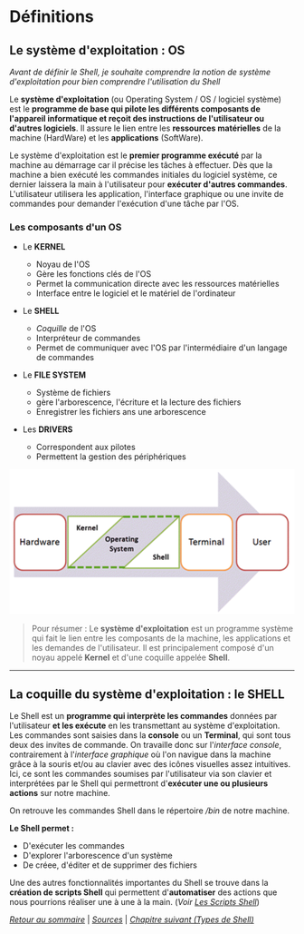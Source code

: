 # Définitions

## Le système d'exploitation : OS

*Avant de définir le Shell, je souhaite comprendre la notion de système d'exploitation pour bien comprendre l'utilisation du Shell*


Le **système d'exploitation** (ou Operating System / OS / logiciel système) est le **programme de base qui pilote les différents composants de l'appareil informatique et reçoit des instructions de l'utilisateur ou d'autres logiciels**. Il assure le lien entre les **ressources matérielles** de la machine (HardWare) et les **applications** (SoftWare).

Le système d'exploitation est le **premier programme exécuté** par la machine au démarrage car il précise les tâches à effectuer. Dès que la machine a bien exécuté les commandes initiales du logiciel système, ce dernier laissera la main à l'utilisateur pour **exécuter d'autres commandes**. L'utilisateur utilisera les application, l'interface graphique ou une invite de commandes pour demander l'exécution d'une tâche par l'OS.

### Les composants d'un OS
* Le **KERNEL**
    * Noyau de l'OS
    * Gère les fonctions clés de l'OS
    * Permet la communication directe avec les ressources matérielles
    * Interface entre le logiciel et le matériel de l'ordinateur

* Le **SHELL**
    * *Coquille* de l'OS
    * Interpréteur de commandes
    * Permet de communiquer avec l'OS par l'intermédiaire d'un langage de commandes

* Le **FILE SYSTEM**
    * Système de fichiers
    * gère l'arborescence, l'écriture et la lecture des fichiers
    * Enregistrer les fichiers ans une arborescence

* Les **DRIVERS**
    * Correspondent aux pilotes
    * Permettent la gestion des périphériques

![Schéma du système d'exploitation](./img/systeme.png)

> Pour résumer : Le **système d'exploitation** est un programme système qui fait le lien entre les composants de la machine, les applications et les demandes de l'utilisateur. Il est principalement composé d'un noyau appelé **Kernel** et d'une coquille appelée **Shell**.

---------------------

## La coquille du système d'exploitation : le **SHELL**

Le Shell est un **programme qui interprète les commandes** données par l'utilisateur **et les exécute** en les transmettant au système d'exploitation. Les commandes sont saisies dans la **console** ou un **Terminal**, qui sont tous deux des invites de commande. On travaille donc sur l'*interface console*, contrairement à l'*interface graphique* où l'on navigue dans la machine grâce à la souris et/ou au clavier avec des icônes visuelles assez intuitives. Ici, ce sont les commandes soumises par l'utilisateur via son clavier et interprétées par le Shell qui permettront d'**exécuter une ou plusieurs actions** sur notre machine. 

On retrouve les commandes Shell dans le répertoire */bin* de notre machine. 

**Le Shell permet :**
* D'exécuter les commandes
* D'explorer l'arborescence d'un système
* De créee, d'éditer et de supprimer des fichiers

Une des autres fonctionnalités importantes du Shell se trouve dans la **création de scripts Shell** qui permettent d'**automatiser** des actions que nous pourrions réaliser une à une à la main. (*Voir [Les Scripts Shell](./scripts.md)*)


*[Retour au sommaire](./README.md)* | 
*[Sources](./sources.md)* | *[Chapitre suivant (Types de Shell)](./types.md)*